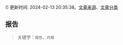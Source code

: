 :alarm_clock: 更新时间: 2024-02-13 20:35:38。[文章来源](/README.md)、[文章分类](/TAGS.md)

## 报告


> 关键字：`报告`、`月报`



